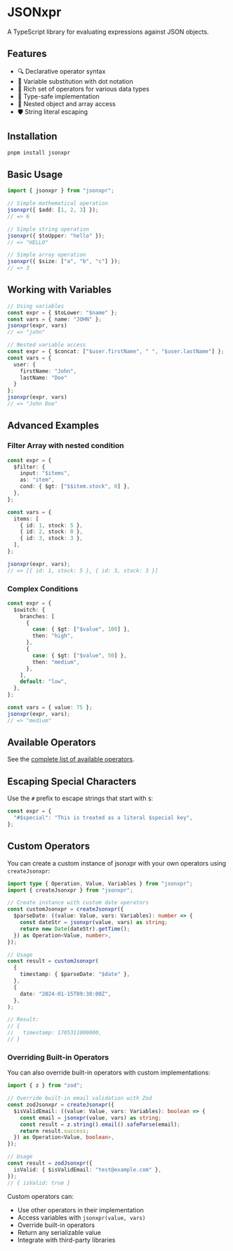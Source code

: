 # JSONxpr

A TypeScript library for evaluating expressions against JSON objects.

## Features

- 🔍 Declarative operator syntax
- 📝 Variable substitution with dot notation
- 🔢 Rich set of operators for various data types
- 🎯 Type-safe implementation
- 🔗 Nested object and array access
- 🛡️ String literal escaping

## Installation

```bash
pnpm install jsonxpr
```

## Basic Usage

```typescript
import { jsonxpr } from "jsonxpr";

// Simple mathematical operation
jsonxpr({ $add: [1, 2, 3] });
// => 6

// Simple string operation
jsonxpr({ $toUpper: "hello" });
// => "HELLO"

// Simple array operation
jsonxpr({ $size: ["a", "b", "c"] });
// => 3
```

## Working with Variables

```typescript
// Using variables
const expr = { $toLower: "$name" };
const vars = { name: "JOHN" };
jsonxpr(expr, vars)
// => "john"

// Nested variable access
const expr = { $concat: ["$user.firstName", " ", "$user.lastName"] };
const vars = {
  user: {
    firstName: "John",
    lastName: "Doe"
  }
};
jsonxpr(expr, vars)
// => "John Doe"
```

## Advanced Examples

### Filter Array with nested condition

```typescript
const expr = {
  $filter: {
    input: "$items",
    as: "item",
    cond: { $gt: ["$$item.stock", 0] },
  },
};

const vars = {
  items: [
    { id: 1, stock: 5 },
    { id: 2, stock: 0 },
    { id: 3, stock: 3 },
  ],
};

jsonxpr(expr, vars);
// => [{ id: 1, stock: 5 }, { id: 3, stock: 3 }]
```

### Complex Conditions

```typescript
const expr = {
  $switch: {
    branches: [
      {
        case: { $gt: ["$value", 100] },
        then: "high",
      },
      {
        case: { $gt: ["$value", 50] },
        then: "medium",
      },
    ],
    default: "low",
  },
};

const vars = { value: 75 };
jsonxpr(expr, vars);
// => "medium"
```

## Available Operators

See the [complete list of available operators](docs/operations.md).

## Escaping Special Characters

Use the `#` prefix to escape strings that start with `$`:

```typescript
const expr = {
  "#$special": "This is treated as a literal $special key",
};
```

## Custom Operators

You can create a custom instance of jsonxpr with your own operators using `createJsonxpr`:

```typescript
import type { Operation, Value, Variables } from "jsonxpr";
import { createJsonxpr } from "jsonxpr";

// Create instance with custom date operators
const customJsonxpr = createJsonxpr({
  $parseDate: ((value: Value, vars: Variables): number => {
    const dateStr = jsonxpr(value, vars) as string;
    return new Date(dateStr).getTime();
  }) as Operation<Value, number>,
});

// Usage
const result = customJsonxpr(
  {
    timestamp: { $parseDate: "$date" },
  },
  {
    date: "2024-01-15T09:30:00Z",
  },
);

// Result:
// {
//   timestamp: 1705311000000,
// }
```

### Overriding Built-in Operators

You can also override built-in operators with custom implementations:

```typescript
import { z } from "zod";

// Override built-in email validation with Zod
const zodJsonxpr = createJsonxpr({
  $isValidEmail: ((value: Value, vars: Variables): boolean => {
    const email = jsonxpr(value, vars) as string;
    const result = z.string().email().safeParse(email);
    return result.success;
  }) as Operation<Value, boolean>,
});

// Usage
const result = zodJsonxpr({
  isValid: { $isValidEmail: "test@example.com" },
});
// { isValid: true }
```

Custom operators can:

- Use other operators in their implementation
- Access variables with `jsonxpr(value, vars)`
- Override built-in operators
- Return any serializable value
- Integrate with third-party libraries

